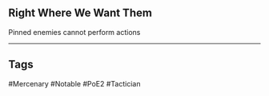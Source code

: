 ## Right Where We Want Them
Pinned enemies cannot perform actions

---
## Tags
#Mercenary
#Notable
#PoE2
#Tactician
